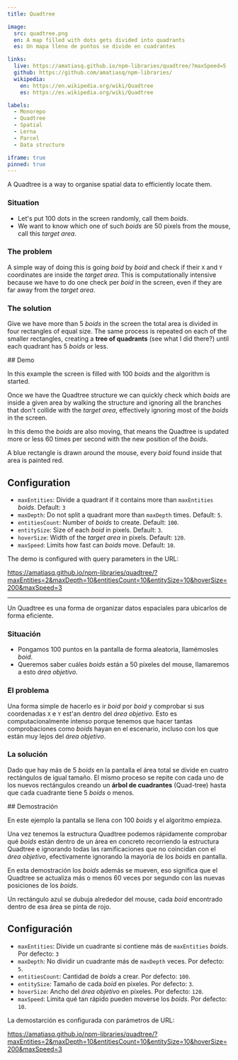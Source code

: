 ```yaml
---
title: Quadtree

image:
  src: quadtree.png
  en: A map filled with dots gets divided into quadrants
  es: Un mapa lleno de puntos se divide en cuadrantes

links:
  live: https://amatiasq.github.io/npm-libraries/quadtree/?maxSpeed=5
  github: https://github.com/amatiasq/npm-libraries/
  wikipedia:
    en: https://en.wikipedia.org/wiki/Quadtree
    es: https://es.wikipedia.org/wiki/Quadtree

labels:
  - Monorepo
  - Quadtree
  - Spatial
  - Lerna
  - Parcel
  - Data structure

iframe: true
pinned: true
---
```


A Quadtree is a way to organise spatial data to efficiently locate them.

<!-- end extract -->

### Situation

- Let's put 100 dots in the screen randomly, call them _boids_.
- We want to know which one of such _boids_ are 50 pixels from the mouse, call this _target area_.

### The problem

A simple way of doing this is going _boid_ by _boid_ and check if their `X` and `Y` coordinates are inside the _target area_. This is computationally intensive because we have to do one check per _boid_ in the screen, even if they are far away from the _target area_.

### The solution

Give we have more than 5 _boids_ in the screen the total area is divided in four rectangles of equal size. The same process is repeated on each of the smaller rectangles, creating a **tree of quadrants** (see what I did there?) until each quadrant has 5 _boids_ or less.

## Demo

In this example the screen is filled with 100 _boids_ and the algorithm is started.

Once we have the Quadtree structure we can quickly check which _boids_ are inside a given area by walking the structure and ignoring all the branches that don't collide with the _target area_, effectively ignoring most of the _boids_ in the screen.

In this demo the _boids_ are also moving, that means the Quadtree is updated more or less 60 times per second with the new position of the _boids_.

A blue rectangle is drawn around the mouse, every _boid_ found inside that area is painted red.

## Configuration

- `maxEntities`: Divide a quadrant if it contains more than `maxEntities` _boids_. Default: `3`
- `maxDepth`: Do not split a quadrant more than `maxDepth` times. Default: `5`.
- `entitiesCount`: Number of _boids_ to create. Default: `100`.
- `entitySize`: Size of each _boid_ in pixels. Default: `3`.
- `hoverSize`: Width of the _target area_ in pixels. Default: `120`.
- `maxSpeed`: Limits how fast can _boids_ move. Default: `10`.

The demo is configured with query parameters in the URL:

https://amatiasq.github.io/npm-libraries/quadtree/?maxEntities=2&maxDepth=10&entitiesCount=10&entitySize=10&hoverSize=200&maxSpeed=3

---

Un Quadtree es una forma de organizar datos espaciales para ubicarlos de forma eficiente.

<!-- end extract -->

### Situación

- Pongamos 100 puntos en la pantalla de forma aleatoria, llamémosles _boid_.
- Queremos saber cuáles _boids_ están a 50 píxeles del mouse, llamaremos a esto _área objetivo_.

### El problema

Una forma simple de hacerlo es ir _boid_ por _boid_ y comprobar si sus coordenadas `X` e `Y` est'an dentro del _área objetivo_. Esto es computacionalmente intenso porque tenemos que hacer tantas comprobaciones como _boids_ hayan en el escenario, incluso con los que están muy lejos del _área objetivo_.

### La solución

Dado que hay más de 5 _boids_ en la pantalla el área total se divide en cuatro rectángulos de igual tamaño. El mismo proceso se repite con cada uno de los nuevos rectángulos creando un **árbol de cuadrantes** (Quad-tree) hasta que cada cuadrante tiene 5 _boids_ o menos.

## Demostración

En este ejemplo la pantalla se llena con 100 _boids_ y el algoritmo empieza.

Una vez tenemos la estructura Quadtree podemos rápidamente comprobar qué _boids_ están dentro de un área en concreto recorriendo la estructura Quadtree e ignorando todas las ramificaciones que no coincidan con el _área objetivo_, efectivamente ignorando la mayoría de los _boids_ en pantalla.

En esta demostración los _boids_ además se mueven, eso significa que el Quadtree se actualiza más o menos 60 veces por segundo con las nuevas posiciones de los _boids_.

Un rectángulo azul se dubuja alrededor del mouse, cada _boid_ encontrado dentro de esa área se pinta de rojo.

## Configuración

- `maxEntities`: Divide un cuadrante si contiene más de `maxEntities` _boids_. Por defecto: `3`
- `maxDepth`: No dividir un cuadrante más de `maxDepth` veces. Por defecto: `5`.
- `entitiesCount`: Cantidad de _boids_ a crear. Por defecto: `100`.
- `entitySize`: Tamaño de cada _boid_ en píxeles. Por defecto: `3`.
- `hoverSize`: Ancho del _área objetivo_ en píxeles. Por defecto: `120`.
- `maxSpeed`: Limita qué tan rápido pueden moverse los _boids_. Por defecto: `10`.

La demostarción es configurada con parámetros de URL:

https://amatiasq.github.io/npm-libraries/quadtree/?maxEntities=2&maxDepth=10&entitiesCount=10&entitySize=10&hoverSize=200&maxSpeed=3
